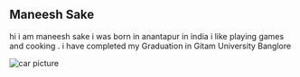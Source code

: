 ## Maneesh Sake 

hi i am maneesh sake i was born in anantapur in india i like playing games and cooking  . i have completed my Graduation in Gitam University  Banglore 

![car picture](https://www.google.com/search?q=cars+image&rlz=1C1GCEA_enUS967US967&sxsrf=AOaemvIpbi8NaQZzJzYE7xB_CBl7si1DMw:1630546708653&tbm=isch&source=iu&ictx=1&fir=ZZ-u0h2reKmvTM%252CpexCxKQSr2TtXM%252C_&vet=1&usg=AI4_-kRY_RXkYBfiNvntoJL0hUbRWl2RRg&sa=X&ved=2ahUKEwj2hO_qk9_yAhWUbc0KHW4QAl8Q9QF6BAgSEAE&biw=1280&bih=520#imgrc=ZZ-u0h2reKmvTM)
